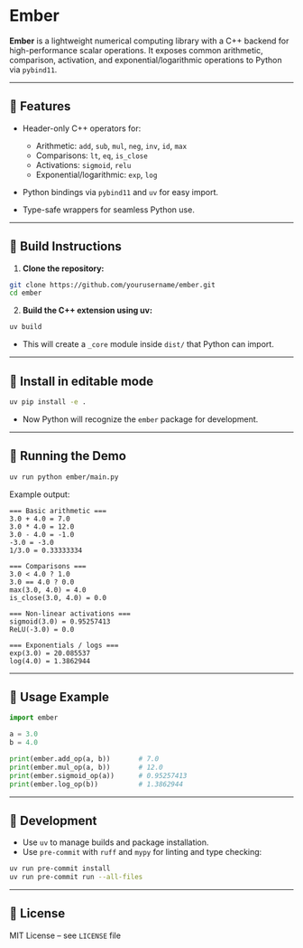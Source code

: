 # Ember

**Ember** is a lightweight numerical computing library with a C++ backend for high-performance scalar operations. It exposes common arithmetic, comparison, activation, and exponential/logarithmic operations to Python via `pybind11`.

---

## 🔹 Features

- Header-only C++ operators for:

  - Arithmetic: `add`, `sub`, `mul`, `neg`, `inv`, `id`, `max`
  - Comparisons: `lt`, `eq`, `is_close`
  - Activations: `sigmoid`, `relu`
  - Exponential/logarithmic: `exp`, `log`

- Python bindings via `pybind11` and `uv` for easy import.
- Type-safe wrappers for seamless Python use.

---

## 🔹 Build Instructions

1. **Clone the repository:**

```bash
git clone https://github.com/yourusername/ember.git
cd ember
```

2. **Build the C++ extension using uv:**

```bash
uv build
```

- This will create a `_core` module inside `dist/` that Python can import.

---

## 🔹 Install in editable mode

```bash
uv pip install -e .
```

- Now Python will recognize the `ember` package for development.

---

## 🔹 Running the Demo

```bash
uv run python ember/main.py
```

Example output:

```
=== Basic arithmetic ===
3.0 + 4.0 = 7.0
3.0 * 4.0 = 12.0
3.0 - 4.0 = -1.0
-3.0 = -3.0
1/3.0 = 0.33333334

=== Comparisons ===
3.0 < 4.0 ? 1.0
3.0 == 4.0 ? 0.0
max(3.0, 4.0) = 4.0
is_close(3.0, 4.0) = 0.0

=== Non-linear activations ===
sigmoid(3.0) = 0.95257413
ReLU(-3.0) = 0.0

=== Exponentials / logs ===
exp(3.0) = 20.085537
log(4.0) = 1.3862944
```

---

## 🔹 Usage Example

```python
import ember

a = 3.0
b = 4.0

print(ember.add_op(a, b))       # 7.0
print(ember.mul_op(a, b))       # 12.0
print(ember.sigmoid_op(a))      # 0.95257413
print(ember.log_op(b))          # 1.3862944
```

---

## 🔹 Development

- Use `uv` to manage builds and package installation.
- Use `pre-commit` with `ruff` and `mypy` for linting and type checking:

```bash
uv run pre-commit install
uv run pre-commit run --all-files
```

---

## 🔹 License

MIT License – see `LICENSE` file
